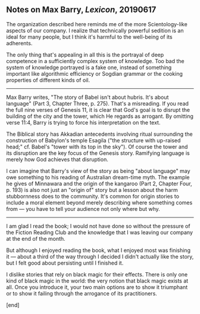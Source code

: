 ## Notes on Max Barry, *Lexicon*, 20190617                                      
  
The organization described here reminds me of the more Scientology-like aspects of our company. I realize that technically powerful sedition is an ideal for many people, but I think it's harmful to the well-being of its adherents.
 
The only thing that's appealing in all this is the portrayal of deep competence in a sufficiently complex system of knowledge. Too bad the system of knowledge portrayed is a fake one, instead of something important like algorithmic efficiency or Sogdian grammar or the cooking properties of different kinds of oil.
 
---
 
Max Barry writes, "The story of Babel isn't about hubris. It's about language" (Part 3, Chapter Three, p. 275). That's a misreading. If you read the full nine verses of Genesis 11, it is clear that God's goal is to disrupt the building of the city and the tower, which He regards as arrogant. By omitting verse 11:4, Barry is trying to force his interpretation on the text.
 
The Biblical story has Akkadian antecedents involving ritual surrounding the construction of Babylon's temple Esagila ("the structure with up-raised head;" cf. Babel's "tower with its top in the sky"). Of course the tower and its disruption are the key focus of the Genesis story. Ramifying language is merely how God achieves that disruption.
 
I can imagine that Barry's view of the story as being "about language" may owe something to his reading of Australian dream-time myth. The example he gives of Minnawara and the origin of the kangaroo (Part 2, Chapter Four, p. 193) is also not just an "origin of" story but a lesson about the harm stubbornness does to the community. It's common for origin stories to include a moral element beyond merely describing where something comes from — you have to tell your audience not only where but why.
 
---
 
I am glad I read the book; I would not have done so without the pressure of the Fiction Reading Club and the knowledge that I was leaving our company at the end of the month.
 
But although I enjoyed reading the book, what I enjoyed most was finishing it — about a third of the way through I decided I didn't actually like the story, but I felt good about persisting until I finished it.
 
I dislike stories that rely on black magic for their effects. There is only one kind of black magic in the world: the very notion that black magic exists at all. Once you introduce it, your two main options are to show it triumphant or to show it failing through the arrogance of its practitioners.
 
[end]
